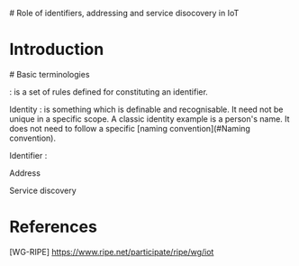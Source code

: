 # Role of identifiers, addressing and service disocovery in IoT


# Introduction 


# Basic terminologies

<a name="Naming convention"></a> : is a set of rules defined for constituting an identifier. 

Identity : is something which is definable and recognisable. It need not be unique in a specific scope. A classic identity example is a person's name. It does not need to follow a specific [naming convention](#Naming convention). 

Identifier : 

Address

Service discovery 

# References
[WG-RIPE] https://www.ripe.net/participate/ripe/wg/iot
